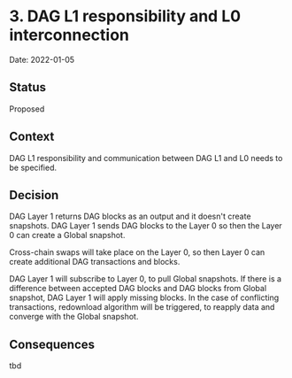 # 3. DAG L1 responsibility and L0 interconnection

Date: 2022-01-05

## Status

Proposed

## Context

DAG L1 responsibility and communication between DAG L1 and L0 needs to be
specified.

## Decision

DAG Layer 1 returns DAG blocks as an output and it doesn't create snapshots.
DAG Layer 1 sends DAG blocks to the Layer 0 so then the Layer 0 can create a Global
snapshot.

Cross-chain swaps will take place on the Layer 0, so then Layer 0 can create
additional DAG transactions and blocks.

DAG Layer 1 will subscribe to Layer 0, to pull Global snapshots. If there is a
difference between accepted DAG blocks and DAG blocks from Global snapshot, DAG
Layer 1 will apply missing blocks. In the case of conflicting transactions,
redownload algorithm will be triggered, to reapply data and converge with the Global snapshot.

## Consequences

tbd
